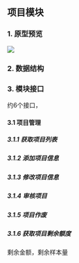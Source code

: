 ## 项目模块

### 1. 原型预览

![](http://easyun.oss-cn-shanghai.aliyuncs.com/aegicare/picture/1620805838401_%E5%BE%AE%E4%BF%A1%E6%88%AA%E5%9B%BE_20210512155030.png)

### 2. 数据结构



### 3. 模块接口

约6个接口，

#### 3.1 项目管理

##### 3.1.1 获取项目列表

##### 3.1.2 添加项目信息

##### 3.1.3 修改项目信息

##### 3.1.4 审核项目

##### 3.1.5 项目作废

##### 3.1.6 获取项目剩余额度

剩余金额，剩余样本量
